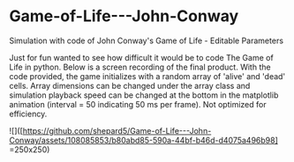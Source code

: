 # Game-of-Life---John-Conway
Simulation with code of John Conway's Game of Life - Editable Parameters

Just for fun wanted to see how difficult it would be to code The Game of Life in python. Below is a screen recording of the final product. With the code provided, the game initializes with a random array of 'alive' and 'dead' cells. Array dimensions can be changed under the array class and simulation playback speed can be changed at the bottom in the matplotlib animation (interval = 50 indicating 50 ms per frame). Not optimized for efficiency.

![]([https://github.com/shepard5/Game-of-Life---John-Conway/assets/108085853/b80abd85-590a-44bf-b46d-d4075a496b98] =250x250)

